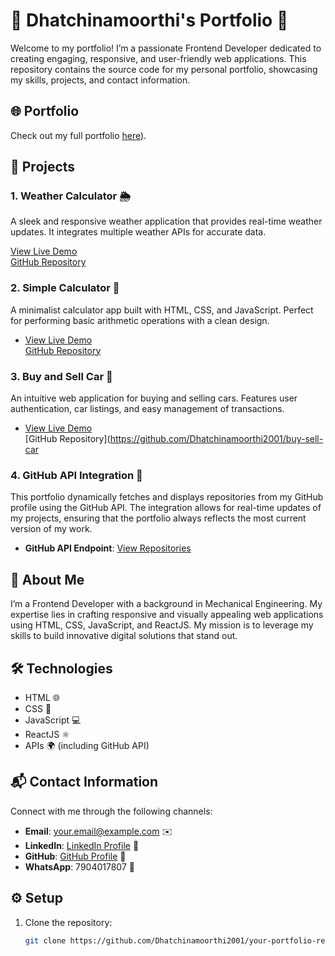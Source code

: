 # 🌟 Dhatchinamoorthi's Portfolio 🌟

Welcome to my portfolio! I’m a passionate Frontend Developer dedicated to creating engaging, responsive, and user-friendly web applications. This repository contains the source code for my personal portfolio, showcasing my skills, projects, and contact information.
## 🌐 Portfolio

Check out my full portfolio [here](https://my-portfolio-api.netlify.app/)).


## 🚀 Projects

### 1. Weather Calculator 🌦️
A sleek and responsive weather application that provides real-time weather updates. It integrates multiple weather APIs for accurate data.

 [View Live Demo](https://myportfolio-dhatchinamoorthi.netlify.app/)  
   [GitHub Repository](https://github.com/Dhatchinamoorthi2001/weather-calculator)


### 2. Simple Calculator 🧮
A minimalist calculator app built with HTML, CSS, and JavaScript. Perfect for performing basic arithmetic operations with a clean design.

-  [View Live Demo](https://myportfolio-dhatchinamoorthi.netlify.app/)  
   [GitHub Repository](https://github.com/Dhatchinamoorthi2001/simple-calculator)


### 3. Buy and Sell Car 🚗
An intuitive web application for buying and selling cars. Features user authentication, car listings, and easy management of transactions.

-  [View Live Demo](https://myportfolio-dhatchinamoorthi.netlify.app/)  
   [GitHub Repository](https://github.com/Dhatchinamoorthi2001/buy-sell-car
### 4. GitHub API Integration 🐙
This portfolio dynamically fetches and displays repositories from my GitHub profile using the GitHub API. The integration allows for real-time updates of my projects, ensuring that the portfolio always reflects the most current version of my work.

- **GitHub API Endpoint**: [View Repositories](https://api.github.com/users/Dhatchinamoorthi2001/repos)

## 🌟 About Me

I’m a Frontend Developer with a background in Mechanical Engineering. My expertise lies in crafting responsive and visually appealing web applications using HTML, CSS, JavaScript, and ReactJS. My mission is to leverage my skills to build innovative digital solutions that stand out.

## 🛠️ Technologies

- HTML 🌐
- CSS 🎨
- JavaScript 💻
- ReactJS ⚛️
- APIs 🌍 (including GitHub API)

## 📬 Contact Information

Connect with me through the following channels:

- **Email**: your.email@example.com ✉️
- **LinkedIn**: [LinkedIn Profile](#) 💼
- **GitHub**: [GitHub Profile](https://github.com/Dhatchinamoorthi2001) 🐙
- **WhatsApp**: 7904017807 📱

## ⚙️ Setup

1. Clone the repository:
   ```bash
   git clone https://github.com/Dhatchinamoorthi2001/your-portfolio-repo.git
